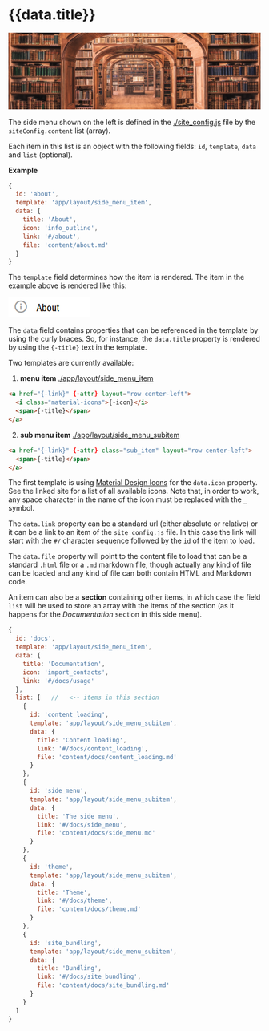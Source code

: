 # {{data.title}}

<img src="images/banners/side-menu.jpg" alt="cover" class="mdl-shadow--8dp" style="max-width:100%">
<div class="vertical-spacer-16"></div>

The side menu shown on the left is defined in the [./site_config.js](./site_config.js)
file by the `siteConfig.content` list (array).

Each item in this list is an object with the following fields: `id`, `template`, `data`
and `list` (optional).

**Example**

```javascript
{
  id: 'about',
  template: 'app/layout/side_menu_item',
  data: {
    title: 'About',
    icon: 'info_outline',
    link: '#/about',
    file: 'content/about.md'
  }
}
```

The `template` field determines how the item is rendered. The item in the example
above is rendered like this:

![](images/menu_template_preview_1.png)

The `data` field contains properties that can be referenced in the template by
using the curly braces. So, for instance, the `data.title` property is rendered
by using the `{-title}` text in the template.

Two templates are currently available:

1) **menu item** [./app/layout/side\_menu\_item](./app/layout/side_menu_item)
```html
<a href="{-link}" {-attr} layout="row center-left">
  <i class="material-icons">{-icon}</i>
  <span>{-title}</span>
</a>
```
2) **sub menu item** [./app/layout/side\_menu\_subitem](./app/layout/side_menu_subitem)
```html
<a href="{-link}" {-attr} class="sub_item" layout="row center-left">
  <span>{-title}</span>
</a>
```

The first template is using [Material Design Icons](https://material.io/icons/)
for the `data.icon` property. See the linked site for a list of all available icons.
Note that, in order to work, any space character in the name of the icon must be
replaced with the `_` symbol.

The `data.link` property can be a standard url (either absolute or relative) or
it can be a link to an item of the `site_config.js` file.
In this case the link will start with the `#/` character sequence followed
by the `id` of the item to load.

The `data.file` property will point to the content file to load that can be
a standard `.html` file or a `.md` markdown file, though actually any kind of
file can be loaded and any kind of file can both contain HTML and Markdown code.

An item can also be a **section** containing other items, in which case the
field `list` will be used to store an array with the items of the section (as
it happens for the *Documentation* section in this side menu).

```javascript
{
  id: 'docs',
  template: 'app/layout/side_menu_item',
  data: {
    title: 'Documentation',
    icon: 'import_contacts',
    link: '#/docs/usage'
  },
  list: [   //   <-- items in this section
    {
      id: 'content_loading',
      template: 'app/layout/side_menu_subitem',
      data: {
        title: 'Content loading',
        link: '#/docs/content_loading',
        file: 'content/docs/content_loading.md'
      }
    },
    {
      id: 'side_menu',
      template: 'app/layout/side_menu_subitem',
      data: {
        title: 'The side menu',
        link: '#/docs/side_menu',
        file: 'content/docs/side_menu.md'
      }
    },
    {
      id: 'theme',
      template: 'app/layout/side_menu_subitem',
      data: {
        title: 'Theme',
        link: '#/docs/theme',
        file: 'content/docs/theme.md'
      }
    },
    {
      id: 'site_bundling',
      template: 'app/layout/side_menu_subitem',
      data: {
        title: 'Bundling',
        link: '#/docs/site_bundling',
        file: 'content/docs/site_bundling.md'
      }
    }
  ]
}
```